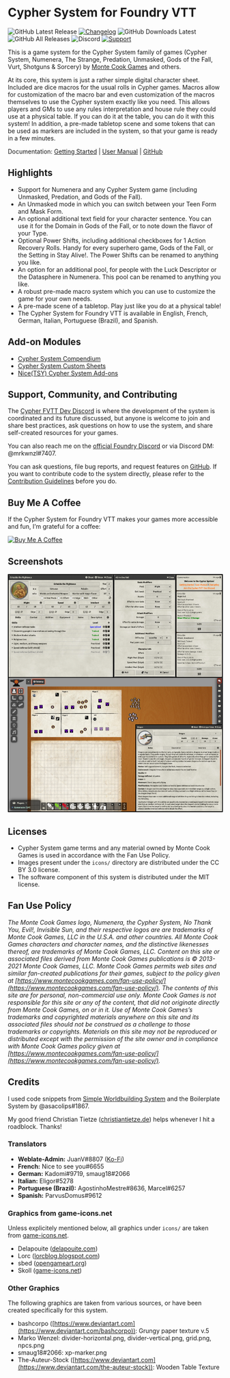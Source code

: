 # Cypher System for Foundry VTT

![GitHub Latest Release](https://img.shields.io/github/release/mrkwnzl/cyphersystem-foundryvtt?style=flat-square)
<a href="https://github.com/mrkwnzl/cyphersystem-foundryvtt/blob/develop/CHANGELOG.md" target="_blank">![Changelog](https://img.shields.io/badge/-changelog-blue?style=flat-square)</a>
![GitHub Downloads Latest](https://img.shields.io/github/downloads/mrkwnzl/cyphersystem-foundryvtt/latest/total?style=flat-square)
![GitHub All Releases](https://img.shields.io/github/downloads/mrkwnzl/cyphersystem-foundryvtt/total?style=flat-square)
![Discord](https://img.shields.io/discord/836885417197436958?color=%23738AD6&label=discord&style=flat-square)
<a href="https://www.buymeacoffee.com/mrkwnzl" target="_blank">![Support](https://img.shields.io/badge/support-Buy%20Me%20a%20Coffee-blue?style=flat-square)</a>

This is a game system for the Cypher System family of games (Cypher System, Numenera, The Strange, Predation, Unmasked, Gods of the Fall, Vurt, Shotguns & Sorcery) by [Monte Cook Games](https://www.montecookgames.com) and others.

At its core, this system is just a rather simple digital character sheet. Included are dice macros for the usual rolls in Cypher games. Macros allow for customization of the macro bar and even customization of the macros themselves to use the Cypher system exactly like you need. This allows players and GMs to use any rules interpretation and house rule they could use at a physical table. If you can do it at the table, you can do it with this system! In addition, a pre-made tabletop scene and some tokens that can be used as markers are included in the system, so that your game is ready in a few minutes.

Documentation: [Getting Started](https://github.com/mrkwnzl/cyphersystem-foundryvtt/wiki/Getting-Started) | [User Manual](https://github.com/mrkwnzl/cyphersystem-foundryvtt/wiki) | [GitHub](https://github.com/mrkwnzl/cyphersystem-foundryvtt)

## Highlights

- Support for Numenera and any Cypher System game (including Unmasked, Predation, and Gods of the Fall).
- An Unmasked mode in which you can switch between your Teen Form and Mask Form.
- An optional additional text field for your character sentence. You can use it for the Domain in Gods of the Fall, or to note down the flavor of your Type.
- Optional Power Shifts, including additional checkboxes for 1 Action Recovery Rolls. Handy for every superhero game, Gods of the Fall, or the Setting in Stay Alive!. The Power Shifts can be renamed to anything you like.
- An option for an additional pool, for people with the Luck Descriptor or the Datasphere in Numenera. This pool can be renamed to anything you like.
- A robust pre-made macro system which you can use to customize the game for your own needs.
- A pre-made scene of a tabletop. Play just like you do at a physical table!
- The Cypher System for Foundry VTT is available in English, French, German, Italian, Portuguese (Brazil), and Spanish.

## Add-on Modules

- [Cypher System Compendium](https://foundryvtt.com/packages/cyphersystem-compendium)
- [Cypher System Custom Sheets](https://foundryvtt.com/packages/cyphersheets)
- [Nice(TSY) Cypher System Add-ons](https://foundryvtt.com/packages/nice-cypher-add-ons)

## Support, Community, and Contributing

The [Cypher FVTT Dev Discord](https://discord.gg/C5zGgtyhwa) is where the development of the system is coordinated and its future discussed, but anyone is welcome to join and share best practices, ask questions on how to use the system, and share self-created resources for your games.

You can also reach me on the [official Foundry Discord](https://discord.gg/foundryvtt) or via Discord DM: @mrkwnzl#7407.

You can ask questions, file bug reports, and request features on [GitHub](https://github.com/mrkwnzl/cyphersystem-foundryvtt/issues/new/choose). If you want to contribute code to the system directly, please refer to the [Contribution Guidelines](https://raw.githubusercontent.com/mrkwnzl/cyphersystem-foundryvtt/main/CONTRIBUTING.md) before you do.

## Buy Me A Coffee

If the Cypher System for Foundry VTT makes your games more accessible and fun, I’m grateful for a coffee:

<a href="https://www.buymeacoffee.com/mrkwnzl" target="_blank"><img src="https://cdn.buymeacoffee.com/buttons/v2/default-blue.png" alt="Buy Me A Coffee" height="40"></a>

## Screenshots

![](https://raw.githubusercontent.com/mrkwnzl/cs-fvtt-media/main/screenshots/cyphersystem_summary.png)

## Licenses

- Cypher System game terms and any material owned by Monte Cook Games is used in accordance with the Fan Use Policy.
- Images present under the `icons/` directory are distributed under the CC BY 3.0 license.
- The software component of this system is distributed under the MIT license.

## Fan Use Policy

*The Monte Cook Games logo, Numenera, the Cypher System, No Thank You, Evil!, Invisible Sun, and their respective logos are are trademarks of Monte Cook Games, LLC in the U.S.A. and other countries. All Monte Cook Games characters and character names, and the distinctive likenesses thereof, are trademarks of Monte Cook Games, LLC. Content on this site or associated files derived from Monte Cook Games publications is © 2013-2021 Monte Cook Games, LLC. Monte Cook Games permits web sites and similar fan-created publications for their games, subject to the policy given at [https://www.montecookgames.com/fan-use-policy/](https://www.montecookgames.com/fan-use-policy/). The contents of this site are for personal, non-commercial use only. Monte Cook Games is not responsible for this site or any of the content, that did not originate directly from Monte Cook Games, on or in it. Use of Monte Cook Games’s trademarks and copyrighted materials anywhere on this site and its associated files should not be construed as a challenge to those trademarks or copyrights. Materials on this site may not be reproduced or distributed except with the permission of the site owner and in compliance with Monte Cook Games policy given at [https://www.montecookgames.com/fan-use-policy/](https://www.montecookgames.com/fan-use-policy/).*

## Credits

I used code snippets from [Simple Worldbuilding System](https://gitlab.com/foundrynet/worldbuilding/-/tree/master) and the Boilerplate System by @asacolips#1867.

My good friend Christian Tietze ([christiantietze.de](https://christiantietze.de)) helps whenever I hit a roadblock. Thanks!

### Translators

- **Weblate-Admin:** JuanV#8807 ([Ko-Fi](https://ko-fi.com/C0C43ZT90))
- **French:** Nice to see you#6655
- **German:** Kadomi#9719, smaug18#2066
- **Italian:** Eligor#5278
- **Portuguese (Brazil):** AgostinhoMestre#8636, Marcel#6257
- **Spanish:** ParvusDomus#9612

### Graphics from game-icons.net

Unless explicitely mentioned below, all graphics under `icons/` are taken from [game-icons.net](https://game-icons.net).

- Delapouite ([delapouite.com](https://delapouite.com/))
- Lorc ([lorcblog.blogspot.com](https://lorcblog.blogspot.com/))
- sbed ([opengameart.org](http://opengameart.org/content/95-game-icons))
- Skoll ([game-icons.net](https://game-icons.net/))

### Other Graphics

The following graphics are taken from various sources, or have been created specifically for this system.

- bashcorpo ([https://www.deviantart.com](https://www.deviantart.com/bashcorpo)): Grungy paper texture v.5
- Marko Wenzel: divider-horizontal.png, divider-vertical.png, grid.png, npcs.png
- smaug18#2066: xp-marker.png
- The-Auteur-Stock ([https://www.deviantart.com](https://www.deviantart.com/the-auteur-stock)): Wooden Table Texture

